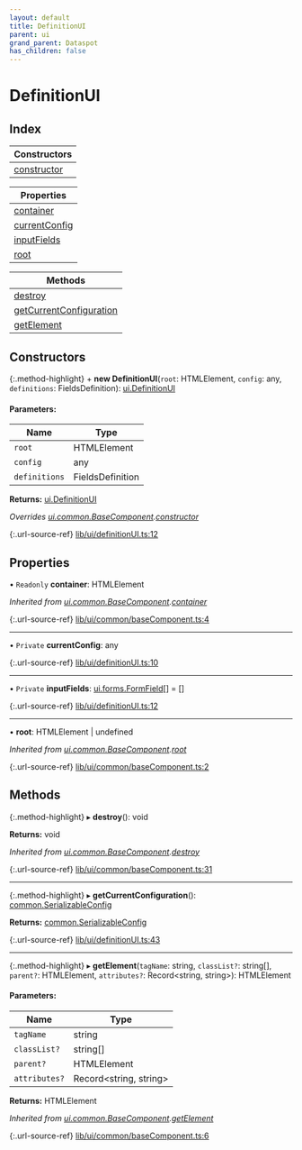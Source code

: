 ```yaml
---
layout: default
title: DefinitionUI
parent: ui
grand_parent: Dataspot
has_children: false
---
```


# DefinitionUI

## Index

| Constructors |
|-----------|
| [constructor](#constructor) |

| Properties |
|-----------|
| [container](#container) |
| [currentConfig](#currentconfig) |
| [inputFields](#inputfields) |
| [root](#root) |

| Methods |
|-----------|
| [destroy](#destroy) |
| [getCurrentConfiguration](#getcurrentconfiguration) |
| [getElement](#getelement) |

## Constructors

{:.method-highlight}
\+ **new DefinitionUI**(`root`: HTMLElement, `config`: any, `definitions`: FieldsDefinition): [ui.DefinitionUI](../ui_definitionui)

#### Parameters:

Name | Type |
------ | ------ |
`root` | HTMLElement |
`config` | any |
`definitions` | FieldsDefinition |

**Returns:** [ui.DefinitionUI](../ui_definitionui)

*Overrides [ui.common.BaseComponent](../ui_common_basecomponent).[constructor](../ui_common_basecomponent#constructor)*

{:.url-source-ref}
[lib/ui/definitionUI.ts:12](https://github.com/ascentcore/dataspot/blob/85054f3/lib/ui/definitionUI.ts#L12)

## Properties

• `Readonly` **container**: HTMLElement

*Inherited from [ui.common.BaseComponent](../ui_common_basecomponent).[container](../ui_common_basecomponent#container)*

{:.url-source-ref}
[lib/ui/common/baseComponent.ts:4](https://github.com/ascentcore/dataspot/blob/85054f3/lib/ui/common/baseComponent.ts#L4)

___

• `Private` **currentConfig**: any

{:.url-source-ref}
[lib/ui/definitionUI.ts:10](https://github.com/ascentcore/dataspot/blob/85054f3/lib/ui/definitionUI.ts#L10)

___

• `Private` **inputFields**: [ui.forms.FormField](../ui_forms_formfield)[] = []

{:.url-source-ref}
[lib/ui/definitionUI.ts:12](https://github.com/ascentcore/dataspot/blob/85054f3/lib/ui/definitionUI.ts#L12)

___

•  **root**: HTMLElement \| undefined

*Inherited from [ui.common.BaseComponent](../ui_common_basecomponent).[root](../ui_common_basecomponent#root)*

{:.url-source-ref}
[lib/ui/common/baseComponent.ts:2](https://github.com/ascentcore/dataspot/blob/85054f3/lib/ui/common/baseComponent.ts#L2)

## Methods

{:.method-highlight}
▸ **destroy**(): void

**Returns:** void

*Inherited from [ui.common.BaseComponent](../ui_common_basecomponent).[destroy](../ui_common_basecomponent#destroy)*

{:.url-source-ref}
[lib/ui/common/baseComponent.ts:31](https://github.com/ascentcore/dataspot/blob/85054f3/lib/ui/common/baseComponent.ts#L31)

___

{:.method-highlight}
▸ **getCurrentConfiguration**(): [common.SerializableConfig](../common_serializableconfig)

**Returns:** [common.SerializableConfig](../common_serializableconfig)

{:.url-source-ref}
[lib/ui/definitionUI.ts:43](https://github.com/ascentcore/dataspot/blob/85054f3/lib/ui/definitionUI.ts#L43)

___

{:.method-highlight}
▸ **getElement**(`tagName`: string, `classList?`: string[], `parent?`: HTMLElement, `attributes?`: Record\<string, string>): HTMLElement

#### Parameters:

Name | Type |
------ | ------ |
`tagName` | string |
`classList?` | string[] |
`parent?` | HTMLElement |
`attributes?` | Record\<string, string> |

**Returns:** HTMLElement

*Inherited from [ui.common.BaseComponent](../ui_common_basecomponent).[getElement](../ui_common_basecomponent#getelement)*

{:.url-source-ref}
[lib/ui/common/baseComponent.ts:6](https://github.com/ascentcore/dataspot/blob/85054f3/lib/ui/common/baseComponent.ts#L6)
